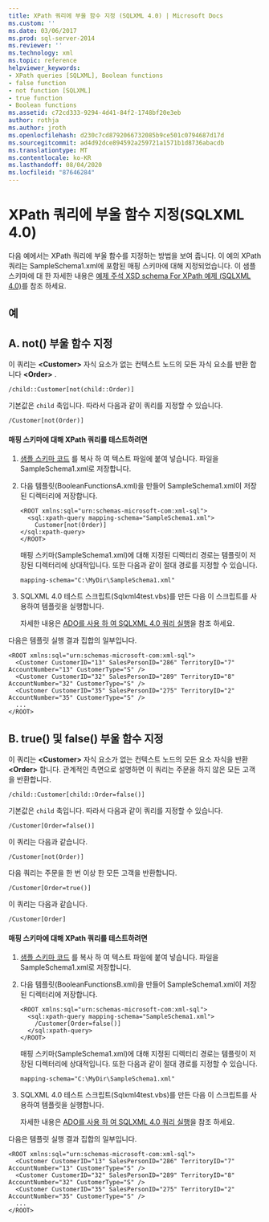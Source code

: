 ```yaml
---
title: XPath 쿼리에 부울 함수 지정 (SQLXML 4.0) | Microsoft Docs
ms.custom: ''
ms.date: 03/06/2017
ms.prod: sql-server-2014
ms.reviewer: ''
ms.technology: xml
ms.topic: reference
helpviewer_keywords:
- XPath queries [SQLXML], Boolean functions
- false function
- not function [SQLXML]
- true function
- Boolean functions
ms.assetid: c72cd333-9294-4d41-84f2-1748bf20e3eb
author: rothja
ms.author: jroth
ms.openlocfilehash: d230c7cd8792066732085b9ce501c0794687d17d
ms.sourcegitcommit: ad4d92dce894592a259721a1571b1d8736abacdb
ms.translationtype: MT
ms.contentlocale: ko-KR
ms.lasthandoff: 08/04/2020
ms.locfileid: "87646284"
---
```

# <a name="specifying-boolean-functions-in-xpath-queries-sqlxml-40"></a>XPath 쿼리에 부울 함수 지정(SQLXML 4.0)
  다음 예에서는 XPath 쿼리에 부울 함수를 지정하는 방법을 보여 줍니다. 이 예의 XPath 쿼리는 SampleSchema1.xml에 포함된 매핑 스키마에 대해 지정되었습니다. 이 샘플 스키마에 대 한 자세한 내용은 [예제 주석 XSD schema For XPath 예제 &#40;SQLXML 4.0&#41;](sample-annotated-xsd-schema-for-xpath-examples-sqlxml-4-0.md)를 참조 하세요.  
  
## <a name="examples"></a>예  
  
## <a name="a-specify-the-not-boolean-function"></a>A. not() 부울 함수 지정  
 이 쿼리는 **\<Customer>** 자식 요소가 없는 컨텍스트 노드의 모든 자식 요소를 반환 합니다 **\<Order>** .  
  
```  
/child::Customer[not(child::Order)]  
```  
  
 기본값은 `child` 축입니다. 따라서 다음과 같이 쿼리를 지정할 수 있습니다.  
  
```  
/Customer[not(Order)]  
```  
  
#### <a name="to-test-the-xpath-query-against-the-mapping-schema"></a>매핑 스키마에 대해 XPath 쿼리를 테스트하려면  
  
1.  [샘플 스키마 코드](sample-annotated-xsd-schema-for-xpath-examples-sqlxml-4-0.md) 를 복사 하 여 텍스트 파일에 붙여 넣습니다. 파일을 SampleSchema1.xml로 저장합니다.  
  
2.  다음 템플릿(BooleanFunctionsA.xml)을 만들어 SampleSchema1.xml이 저장된 디렉터리에 저장합니다.  
  
    ```  
    <ROOT xmlns:sql="urn:schemas-microsoft-com:xml-sql">  
      <sql:xpath-query mapping-schema="SampleSchema1.xml">  
        Customer[not(Order)]  
    </sql:xpath-query>  
    </ROOT>  
    ```  
  
     매핑 스키마(SampleSchema1.xml)에 대해 지정된 디렉터리 경로는 템플릿이 저장된 디렉터리에 상대적입니다. 또한 다음과 같이 절대 경로를 지정할 수 있습니다.  
  
    ```  
    mapping-schema="C:\MyDir\SampleSchema1.xml"  
    ```  
  
3.  SQLXML 4.0 테스트 스크립트(Sqlxml4test.vbs)를 만든 다음 이 스크립트를 사용하여 템플릿을 실행합니다.  
  
     자세한 내용은 [ADO를 사용 하 여 SQLXML 4.0 쿼리 실행](../../sqlxml/using-ado-to-execute-sqlxml-4-0-queries.md)을 참조 하세요.  
  
 다음은 템플릿 실행 결과 집합의 일부입니다.  
  
```  
<ROOT xmlns:sql="urn:schemas-microsoft-com:xml-sql">  
  <Customer CustomerID="13" SalesPersonID="286" TerritoryID="7" AccountNumber="13" CustomerType="S" />   
  <Customer CustomerID="32" SalesPersonID="289" TerritoryID="8" AccountNumber="32" CustomerType="S" />   
  <Customer CustomerID="35" SalesPersonID="275" TerritoryID="2" AccountNumber="35" CustomerType="S" />   
  ...  
</ROOT>  
```  
  
## <a name="b-specify-the-true-and-false-boolean-functions"></a>B. true() 및 false() 부울 함수 지정  
 이 쿼리는 **\<Customer>** 자식 요소가 없는 컨텍스트 노드의 모든 요소 자식을 반환 **\<Order>** 합니다. 관계적인 측면으로 설명하면 이 쿼리는 주문을 하지 않은 모든 고객을 반환합니다.  
  
```  
/child::Customer[child::Order=false()]  
```  
  
 기본값은 `child` 축입니다. 따라서 다음과 같이 쿼리를 지정할 수 있습니다.  
  
```  
/Customer[Order=false()]  
```  
  
 이 쿼리는 다음과 같습니다.  
  
```  
/Customer[not(Order)]  
```  
  
 다음 쿼리는 주문을 한 번 이상 한 모든 고객을 반환합니다.  
  
```  
/Customer[Order=true()]  
```  
  
 이 쿼리는 다음과 같습니다.  
  
```  
/Customer[Order]  
```  
  
#### <a name="to-test-the-xpath-query-against-the-mapping-schema"></a>매핑 스키마에 대해 XPath 쿼리를 테스트하려면  
  
1.  [샘플 스키마 코드](sample-annotated-xsd-schema-for-xpath-examples-sqlxml-4-0.md) 를 복사 하 여 텍스트 파일에 붙여 넣습니다. 파일을 SampleSchema1.xml로 저장합니다.  
  
2.  다음 템플릿(BooleanFunctionsB.xml)을 만들어 SampleSchema1.xml이 저장된 디렉터리에 저장합니다.  
  
    ```  
    <ROOT xmlns:sql="urn:schemas-microsoft-com:xml-sql">  
      <sql:xpath-query mapping-schema="SampleSchema1.xml">  
        /Customer[Order=false()]  
      </sql:xpath-query>  
    </ROOT>  
    ```  
  
     매핑 스키마(SampleSchema1.xml)에 대해 지정된 디렉터리 경로는 템플릿이 저장된 디렉터리에 상대적입니다. 또한 다음과 같이 절대 경로를 지정할 수 있습니다.  
  
    ```  
    mapping-schema="C:\MyDir\SampleSchema1.xml"  
    ```  
  
3.  SQLXML 4.0 테스트 스크립트(Sqlxml4test.vbs)를 만든 다음 이 스크립트를 사용하여 템플릿을 실행합니다.  
  
     자세한 내용은 [ADO를 사용 하 여 SQLXML 4.0 쿼리 실행](../../sqlxml/using-ado-to-execute-sqlxml-4-0-queries.md)을 참조 하세요.  
  
 다음은 템플릿 실행 결과 집합의 일부입니다.  
  
```  
<ROOT xmlns:sql="urn:schemas-microsoft-com:xml-sql">  
  <Customer CustomerID="13" SalesPersonID="286" TerritoryID="7" AccountNumber="13" CustomerType="S" />   
  <Customer CustomerID="32" SalesPersonID="289" TerritoryID="8" AccountNumber="32" CustomerType="S" />   
  <Customer CustomerID="35" SalesPersonID="275" TerritoryID="2" AccountNumber="35" CustomerType="S" />   
  ...  
</ROOT>  
```  
  
  
